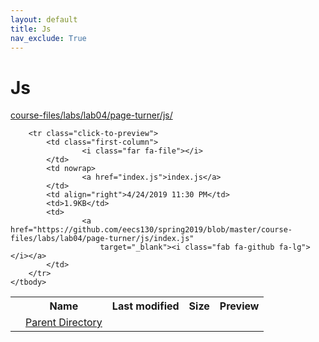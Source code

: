 ```yaml
---
layout: default
title: Js
nav_exclude: True
---
```


# Js

[course-files/labs/lab04/page-turner/js/](.)

<table class="tbl-files">
    <tbody>
        <tr>
            <th valign="top"></th>
            <th>Name</th>
            <th>Last modified</th>
            <th>Size</th>
            <th>Preview</th>
        </tr>
        <tr>
            <td valign="top">
                <i class="fa fa-folder-open"></i>
            </td>
            <td><a href="../">Parent Directory</a></td>
            <td>&nbsp;</td>
            <td>&nbsp;</td>
            <td>&nbsp;</td>
        </tr>

        <tr class="click-to-preview">
            <td class="first-column">
                    <i class="far fa-file"></i>
            </td>
            <td nowrap>
                    <a href="index.js">index.js</a>
            </td>
            <td align="right">4/24/2019 11:30 PM</td>
            <td>1.9KB</td>
            <td>
                    <a href="https://github.com/eecs130/spring2019/blob/master/course-files/labs/lab04/page-turner/js/index.js"
                        target="_blank"><i class="fab fa-github fa-lg"></i></a>
            </td>
        </tr>
    </tbody>
</table>


